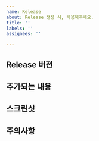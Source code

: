 ```yaml
---
name: Release
about: Release 생성 시, 사용해주세요.
title: ''
labels: ''
assignees: ''

---
```


## Release 버전

## 추가되는 내용

## 스크린샷

## 주의사항
